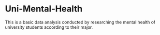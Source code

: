 # Uni-Mental-Health
This is a basic data analysis conducted by researching the mental health of university students according to their major.
